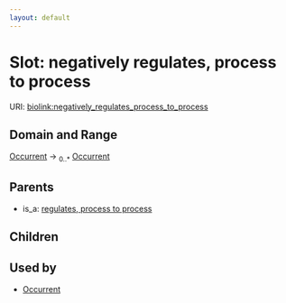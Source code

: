 ```yaml
---
layout: default
---
```



# Slot: negatively regulates, process to process




URI: [biolink:negatively_regulates_process_to_process](https://w3id.org/biolink/vocab/negatively_regulates_process_to_process)

## Domain and Range

[Occurrent](Occurrent.md) ->  <sub>0..*</sub> [Occurrent](Occurrent.md)

## Parents

 *  is_a: [regulates, process to process](regulates_process_to_process.md)

## Children


## Used by

 * [Occurrent](Occurrent.md)
